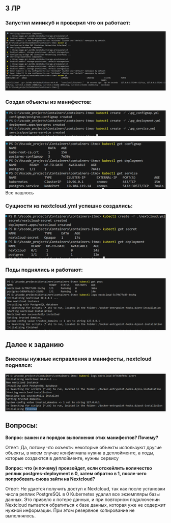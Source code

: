 ## 3 ЛР
### Запустил миникуб и проверил что он работает:
![alt text](images/image.png)

### Создал объекты из манифестов:
![alt text](images/image2.png)


![alt text](images/image3.png)
Все нашлось

### Сущности из nextcloud.yml успешно создались:
![alt text](images/image4.png)

### Поды поднялись и работают:
![alt text](images/image5.png)

## Далее к заданию
### Внесены нужные исправления в манифесты, nextcloud поднялся:
![alt text](images/image6.png)

## Вопросы:
**Вопрос: важен ли порядок выполнения этих манифестов? Почему?**

Ответ: Да, потому что ооъекты некоторые объекты используют другие объекты, в моем случае конфигмапа нужна в деплойменте, а поды, которые создаются в деплойменте, нужны сервису

**Вопрос: что (и почему) произойдет, если отскейлить количество реплик postgres-deployment в 0, затем обратно в 1, после чего попробовать снова зайти на Nextcloud?**

Ответ: Не удается получить доступ к Nextcloud, так как после установки числа реплик PostgreSQL в 0 Kubernetes удалил все экземпляры базы данных. Это привело к потере данных, и при повторном подключении Nextcloud пытается обратиться к базе данных, которая уже не содержит нужной информации. При этом резервное копирование не выполнялось.